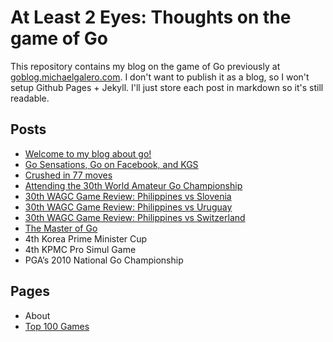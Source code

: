# At Least 2 Eyes: Thoughts on the game of Go

This repository contains my blog on the game of Go previously at [goblog.michaelgalero.com](#). I don't want to publish it as a blog, so I won't setup Github Pages + Jekyll. I'll just store each post in markdown so it's still readable.

## Posts

* [Welcome to my blog about go!](posts/2008-10-20-welcome-to-my-blog-about-go.md)
* [Go Sensations, Go on Facebook, and KGS](posts/2009-01-29-go-sensations-go-on-facebook-and-kgs.md)
* [Crushed in 77 moves](posts/2009-02-09-crushed-in-77-moves.md)
* [Attending the 30th World Amateur Go Championship](posts/2009-06-04-attending-the-30th-world-amateur-go-championship.md)
* [30th WAGC Game Review: Philippines vs Slovenia](posts/2009-06-04-30th-wagc-game-review-philippines-vs-slovenia.md)
* [30th WAGC Game Review: Philippines vs Uruguay](posts/2009-06-06-30th-wagc-game-review-philippines-vs-uruguay.md)
* [30th WAGC Game Review: Philippines vs Switzerland](posts/2009-06-06-30th-wagc-game-review-philippines-vs-switzerland.md)
* [The Master of Go](posts/2009-08-26-the-master-of-go.md)
* 4th Korea Prime Minister Cup
* 4th KPMC Pro Simul Game
* PGA’s 2010 National Go Championship

## Pages

* About
* [Top 100 Games](top-100-games.md)
